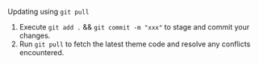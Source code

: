 Updating using `git pull`

1. Execute `git add .` && `git commit -m "xxx"` to stage and commit your changes.
2. Run `git pull` to fetch the latest theme code and resolve any conflicts encountered.
